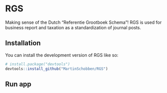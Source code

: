 
<!-- README.md is generated from README.Rmd. Please edit that file -->

# RGS

<!-- badges: start -->
<!-- badges: end -->

Making sense of the Dutch “Referentie Grootboek Schema”! RGS is used for
business report and taxation as a standardization of journal posts.

## Installation

You can install the development version of RGS like so:

``` r
# install.package("devtools")
devtools::install_github("MartinSchobben/RGS")
```

## Run app
